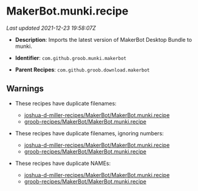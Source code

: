 # MakerBot.munki.recipe

_Last updated 2021-12-23 19:58:07Z_

- **Description**: Imports the latest version of MakerBot Desktop Bundle to munki.

- **Identifier**: `com.github.groob.munki.makerbot`

- **Parent Recipes**: `com.github.groob.download.makerbot`

## Warnings

- These recipes have duplicate filenames:
    - [joshua-d-miller-recipes/MakerBot/MakerBot.munki.recipe](/autopkg-dupe-tracker/joshua-d-miller-recipes/MakerBot/MakerBot.munki.recipe)
    - [groob-recipes/MakerBot/MakerBot.munki.recipe](/autopkg-dupe-tracker/groob-recipes/MakerBot/MakerBot.munki.recipe)

- These recipes have duplicate filenames, ignoring numbers:
    - [joshua-d-miller-recipes/MakerBot/MakerBot.munki.recipe](/autopkg-dupe-tracker/joshua-d-miller-recipes/MakerBot/MakerBot.munki.recipe)
    - [groob-recipes/MakerBot/MakerBot.munki.recipe](/autopkg-dupe-tracker/groob-recipes/MakerBot/MakerBot.munki.recipe)

- These recipes have duplicate NAMEs:
    - [joshua-d-miller-recipes/MakerBot/MakerBot.munki.recipe](/autopkg-dupe-tracker/joshua-d-miller-recipes/MakerBot/MakerBot.munki.recipe)
    - [groob-recipes/MakerBot/MakerBot.munki.recipe](/autopkg-dupe-tracker/groob-recipes/MakerBot/MakerBot.munki.recipe)